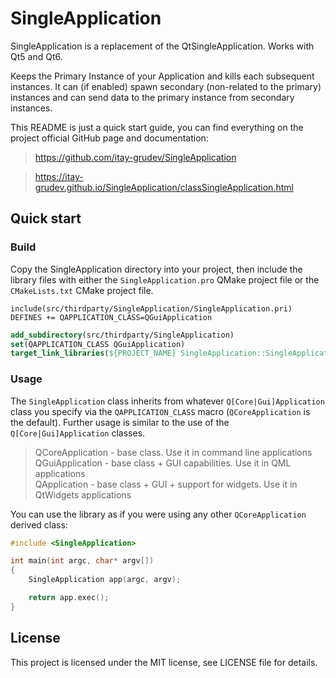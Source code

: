 # SingleApplication

SingleApplication is a replacement of the QtSingleApplication. Works with Qt5 and Qt6.

Keeps the Primary Instance of your Application and kills each subsequent
instances. It can (if enabled) spawn secondary (non-related to the primary)
instances and can send data to the primary instance from secondary instances.

This README is just a quick start guide, you can find everything on the project official GitHub page and documentation:

> https://github.com/itay-grudev/SingleApplication  

> https://itay-grudev.github.io/SingleApplication/classSingleApplication.html  

## Quick start

### Build

Copy the SingleApplication directory into your project, then include the library files
with either the `SingleApplication.pro` QMake project file or the `CMakeLists.txt` CMake project file.

```qmake
include(src/thirdparty/SingleApplication/SingleApplication.pri)
DEFINES += QAPPLICATION_CLASS=QGuiApplication
```

```cmake
add_subdirectory(src/thirdparty/SingleApplication)
set(QAPPLICATION_CLASS QGuiApplication)
target_link_libraries(${PROJECT_NAME} SingleApplication::SingleApplication)
```

### Usage

The `SingleApplication` class inherits from whatever `Q[Core|Gui]Application`
class you specify via the `QAPPLICATION_CLASS` macro (`QCoreApplication` is the
default). Further usage is similar to the use of the `Q[Core|Gui]Application` classes.

> QCoreApplication - base class. Use it in command line applications  
> QGuiApplication - base class + GUI capabilities. Use it in QML applications  
> QApplication - base class + GUI + support for widgets. Use it in QtWidgets applications  

You can use the library as if you were using any other `QCoreApplication` derived class:

```cpp
#include <SingleApplication>

int main(int argc, char* argv[])
{
    SingleApplication app(argc, argv);

    return app.exec();
}
```

## License

This project is licensed under the MIT license, see LICENSE file for details.
